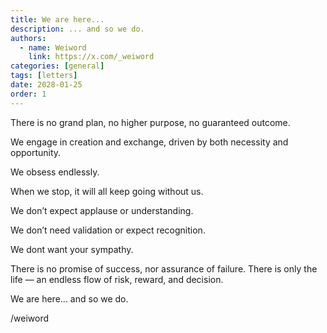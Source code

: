 ```yaml
---
title: We are here...
description: ... and so we do.
authors:
  - name: Weiword
    link: https://x.com/_weiword
categories: [general]
tags: [letters]
date: 2028-01-25 
order: 1
---
```

There is no grand plan, no higher purpose, no guaranteed outcome.

We engage in creation and exchange, driven by both necessity and opportunity.

We obsess endlessly.

When we stop, it will all keep going without us.

We don’t expect applause or understanding.

We don’t need validation or expect recognition.

We dont want your sympathy.

There is no promise of success, nor assurance of failure. There is only the life — an endless flow of risk, reward, and decision.

We are here... and so we do.

/weiword
